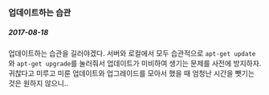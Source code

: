 ### 업데이트하는 습관  
  
##### 2017-08-18  
  
업데이트하는 습관을 길러야겠다. 서버와 로컬에서 모두 습관적으로 <code>apt-get update</code>와 <code>apt-get upgrade</code>를 눌러줘서 업데이트가 미비하여 생기는 문제를 사전에 방지하자. 귀찮다고 미루고 미룬 업데이트와 업그레이드를 모아서 했을 때 엄청난 시간을 뺏기는 것은 원하지 않으니..
